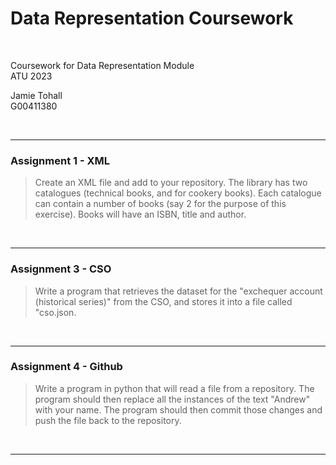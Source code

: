 # Data Representation Coursework

<br/>

Coursework for Data Representation Module<br/>
ATU 2023<br/>

Jamie Tohall<br/>
G00411380

<br/>

***

### Assignment 1 - XML

> Create an XML file and add to your repository. The library has two catalogues (technical books, and for cookery books).
> Each catalogue can contain a number of books (say 2 for the purpose of this exercise). Books will have an ISBN, title and author. 

<br/> 

***

### Assignment 3 - CSO

> Write a program that retrieves the dataset for the "exchequer account (historical series)" 
> from the CSO, and stores it into a file called "cso.json.

<br/>

***

### Assignment 4 - Github

> Write a program in python that will read a file from a repository. The program should then replace all the instances of the text 
> "Andrew" with your name. The program should then commit those changes and push the file back to the repository.

<br/>

***

